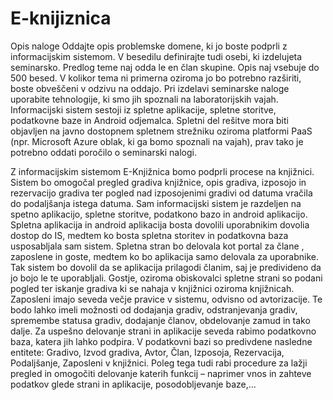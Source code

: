 # E-knijiznica

Opis naloge
Oddajte opis problemske domene, ki jo boste podprli z informacijskim sistemom. V besedilu definirajte tudi osebi, ki izdelujeta seminarsko. Predlog teme naj odda le en član skupine. Opis naj vsebuje do 500 besed. V kolikor tema ni primerna oziroma jo bo potrebno razširiti, boste obveščeni v odzivu na oddajo.
Pri izdelavi seminarske naloge uporabite tehnologije, ki smo jih spoznali na laboratorijskih vajah. Informacijski sistem sestoji iz spletne aplikacije, spletne storitve, podatkovne baze in Android odjemalca. Spletni del rešitve mora biti objavljen na javno dostopnem spletnem strežniku oziroma platformi PaaS (npr. Microsoft Azure oblak, ki ga bomo spoznali na vajah), prav tako je potrebno oddati poročilo o seminarski nalogi.

Z informacijskim sistemom E-Knjižnica bomo podprli procese na knjižnici. Sistem bo omogočal pregled gradiva knjižnice, opis gradiva, izposojo in rezervacijo gradiva ter pogled nad izposojenimi gradivi od datuma vračila do podaljšanja istega datuma.
Sam informacijski sistem je razdeljen na spetno aplikacijo, spletne storitve, podatkono bazo in android aplikacijo. Spletna aplikacija in android aplikacija bosta dovolili uporabnikim dovolia dostop do IS, medtem ko bosta spletna storitev in podatkovna baza usposabljala sam sistem.
Spletna stran bo delovala kot portal za člane , zaposlene in goste, medtem ko bo aplikacija samo delovala za uporabnike. Tak sistem bo dovolil da se aplikacija prilagodi članim, saj je predivideno da jo bojo le te uporabljali. Gostje, oziroma obiskovalci spletne strani so podani pogled ter iskanje gradiva ki se nahaja v knjižnici oziroma knjižnicah. Zaposleni imajo seveda večje pravice v sistemu, odvisno od avtorizacije. Te bodo lahko imeli možnosti od dodajanja gradiv, odstranjevanja gradiv, spremembe statusa gradiv, dodajanje članov, obdelovanje zamud in tako dalje.
Za uspešno delovanje strani in aplikacije seveda rabimo podatkovno baza, katera jih lahko podpira. V podatkovni bazi so predivdene nasledne entitete: Gradivo, Izvod gradiva, Avtor, Član, Izposoja, Rezervacija, Podaljšanje, Zaposleni v knjižnici. Poleg tega tudi rabi procedure za lažji pregled in omogočiti delovanje katerih funkcij – naprimer vnos in zahteve podatkov glede strani in aplikacije, posodobljevanje baze,...
